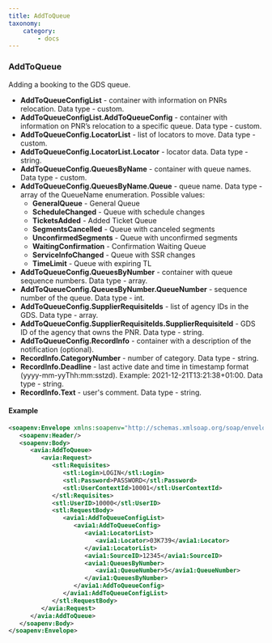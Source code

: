 ```yaml
---
title: AddToQueue
taxonomy:
    category:
        - docs
---
```


### AddToQueue

Adding a booking to the GDS queue.

- **AddToQueueConfigList** - container with information on PNRs relocation. Data type - custom.
- **AddToQueueConfigList.AddToQueueConfig** - container with information on PNR’s relocation to a specific queue. Data type - custom.
- **AddToQueueConfig.LocatorList** - list of locators to move. Data type - custom.
- **AddToQueueConfig.LocatorList.Locator** - locator data. Data type - string.
- **AddToQueueConfig.QueuesByName** - container with queue names. Data type - custom.
- **AddToQueueConfig.QueuesByName.Queue** - queue name. Data type - array of the QueueName enumeration. Possible values:
    * **GeneralQueue** - General Queue
    * **ScheduleChanged** - Queue with schedule changes
    * **TicketsAdded** - Added Ticket Queue
    * **SegmentsCancelled** - Queue with canceled segments
    * **UnconfirmedSegments** - Queue with unconfirmed segments
    * **WaitingConfirmation** - Confirmation Waiting Queue
    * **ServiceInfoChanged** - Queue with SSR changes
    * **TimeLimit** - Queue with expiring TL
- **AddToQueueConfig.QueuesByNumber** - container with queue sequence numbers. Data type - array.
- **AddToQueueConfig.QueuesByNumber.QueueNumber** - sequence number of the queue. Data type - int.
- **AddToQueueConfig.SupplierRequisiteIds** - list of agency IDs in the GDS. Data type - array.
- **AddToQueueConfig.SupplierRequisiteIds.SupplierRequisiteId** - GDS ID of the agency that owns the PNR. Data type - string.
- **AddToQueueConfig.RecordInfo** - container with a description of the notification (optional).
- **RecordInfo.CategoryNumber** - number of category. Data type - string.
- **RecordInfo.Deadline** - last active date and time in timestamp format (yyyy-mm-yyThh:mm:sstzd). Example: 2021-12-21T13:21:38+01:00. Data type - string.
- **RecordInfo.Text** - user's comment. Data type - string.

#### Example

``` xml
<soapenv:Envelope xmlns:soapenv="http://schemas.xmlsoap.org/soap/envelope/" xmlns:avia="http://nemo-ibe.com/Avia" xmlns:stl="http://nemo-ibe.com/STL" xmlns:avia1="http://nemo.travel/Avia">
   <soapenv:Header/>
   <soapenv:Body>
      <avia:AddToQueue>
         <avia:Request>
            <stl:Requisites>
               <stl:Login>LOGIN</stl:Login>
               <stl:Password>PASSWORD</stl:Password>
               <stl:UserContextId>10001</stl:UserContextId>
            </stl:Requisites>
            <stl:UserID>10000</stl:UserID>
            <stl:RequestBody>
               <avia1:AddToQueueConfigList>
                  <avia1:AddToQueueConfig>
                     <avia1:LocatorList>
                        <avia1:Locator>03K739</avia1:Locator>
                     </avia1:LocatorList>
                     <avia1:SourceID>12345</avia1:SourceID>
                     <avia1:QueuesByNumber>
                        <avia1:QueueNumber>5</avia1:QueueNumber>
                     </avia1:QueuesByNumber>
                  </avia1:AddToQueueConfig>
               </avia1:AddToQueueConfigList>
            </stl:RequestBody>
         </avia:Request>
      </avia:AddToQueue>
   </soapenv:Body>
</soapenv:Envelope>
```
